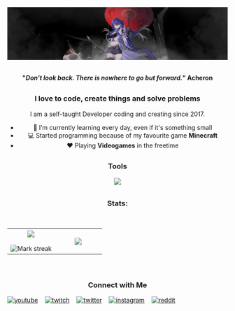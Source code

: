 <img src="./assets/acheron.png" alt="Banner">

##

<!-- MAIN PHRASE SECTION -->
<span align="center">
  <span>
    <h4 align="center">"<em>Don't look back. There is nowhere to go but forward.</em>"
      <span align="center">Acheron</span>
    </h4>
  </span>


##

<!-- ABOUT YOU -->
<h3 align="center">I love to code, create things and solve problems</h3>
<p>I am a self-taught Developer coding and creating since 2017.</p>
  <ul>
    <li>🌱 I’m currently learning every day, even if it's something small</li>
    <li>💻 Started programming because of my favourite game <strong>Minecraft</strong></li>
    <li>❤ Playing <strong>Videogames</strong> in the freetime</li>
  </ul>

##

<h3 align="center">Tools</h3>
<div align="center">
  <img src="https://skillicons.dev/icons?i=java,py,cpp,cs,ts,js,nodejs,npm,discordjs,svelte,unity,idea,visualstudio,vscode,postman,stackoverflow,git,discord&perline=6" />
</div>

##

<!-- GITHUB STATS -->

<h3 align="center">Stats:</h3>
<br>
  <table border="0" align="center">
    <tr border="0">
      <td width="50%" align="center">
        <img  align="center"  src="https://github-readme-stats.vercel.app/api?username=ZickZenni&theme=cobalt&show_icons=true&count_private=true" />
        <br></br>
        <img  title="🔥 Get streak stats for your profile at git.io/streak-stats" alt="Mark streak" src="https://github-readme-streak-stats.herokuapp.com/?user=ZickZenni&theme=dark&hide_border=true" />
      </td>
      <td width="50%" align="center">
        <img  align="center"  src="https://github-readme-stats.anuraghazra1.vercel.app/api/top-langs/?username=ZickZenni&theme=dark&hide_border=true&no-bg=true&no-frame=true&langs_count=10"/>
      </td>
    </tr>
  </table>
<br>

##

<h3 align="center">Connect with Me</h3>

<div align="center" style="display: flex; flex-direction: row; gap: 1rem;">
    <a href="https://youtube.com/ZickZenniYT">
        <img alt="youtube" title="YouTube" src="https://custom-icon-badges.demolab.com/badge/-YouTube-plum?style=for-the-badge&logo=comment-discussion&logoColor=black&color=CE4630"/>
    </a>
    <a href="https://twitch.tv/ZickZenni">
        <img alt="twitch" title="Twitch" src="https://custom-icon-badges.demolab.com/badge/-Twitch-plum?style=for-the-badge&logo=comment-discussion&logoColor=black&color=6441a5"/>
    </a>
    <a href="https://twitter.com/ZickZenni">
        <img alt="twitter" title="Twitter" src="https://custom-icon-badges.demolab.com/badge/-Twitter-plum?style=for-the-badge&logo=comment-discussion&logoColor=black&color=1DA1F2 "/>
    </a>
    <a href="https://instagram.com/ZickZenni">
        <img alt="instagram" title="Instagram" src="https://custom-icon-badges.demolab.com/badge/-Instagram-plum?style=for-the-badge&logo=comment-discussion&logoColor=black&color=cd486b"/>
    </a>
    <a href="https://reddit.com/user/ZickZenni">
        <img alt="reddit" title="Reddit" src="https://custom-icon-badges.demolab.com/badge/-Reddit-plum?style=for-the-badge&logo=comment-discussion&logoColor=black&color=FF4500"/>
    </a>
</div>
